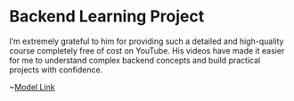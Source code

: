 # Backend Learning Project

I’m extremely grateful to him for providing such a detailed and high-quality course completely free of cost on YouTube. His videos have made it easier for me to understand complex backend concepts and build practical projects with confidence.

~[Model Link](https://app.eraser.io/workspace/YtPqZ1VogxGy1jzIDkzj)
